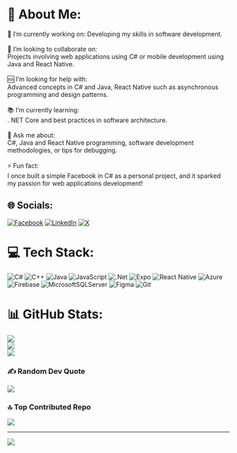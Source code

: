 # 💫 About Me:
👷 I’m currently working on: Developing my skills in software development.<br><br>🤝 I’m looking to collaborate on:<br>Projects involving web applications using C# or mobile development using Java and React Native.<br><br>🆘 I’m looking for help with:<br>Advanced concepts in C# and Java, React  Native such as asynchronous programming and design patterns.<br><br>📚 I’m currently learning:<br>. NET Core and best practices in software architecture.<br><br>💬 Ask me about:<br>C#, Java and React Native programming, software development methodologies, or tips for debugging.<br><br>⚡ Fun fact:<br>I once built a simple Facebook in C# as a personal project, and it sparked my passion for web applications development!


## 🌐 Socials:
[![Facebook](https://img.shields.io/badge/Facebook-%231877F2.svg?logo=Facebook&logoColor=white)](https://facebook.com/daccuong.1l) [![LinkedIn](https://img.shields.io/badge/LinkedIn-%230077B5.svg?logo=linkedin&logoColor=white)](https://linkedin.com/in/nguyendaccuong) [![X](https://img.shields.io/badge/X-black.svg?logo=X&logoColor=white)](https://x.com/daccuong_ll) 

# 💻 Tech Stack:
![C#](https://img.shields.io/badge/c%23-%23239120.svg?style=for-the-badge&logo=csharp&logoColor=white) ![C++](https://img.shields.io/badge/c++-%2300599C.svg?style=for-the-badge&logo=c%2B%2B&logoColor=white) ![Java](https://img.shields.io/badge/java-%23ED8B00.svg?style=for-the-badge&logo=openjdk&logoColor=white) ![JavaScript](https://img.shields.io/badge/javascript-%23323330.svg?style=for-the-badge&logo=javascript&logoColor=%23F7DF1E) ![.Net](https://img.shields.io/badge/.NET-5C2D91?style=for-the-badge&logo=.net&logoColor=white) ![Expo](https://img.shields.io/badge/expo-1C1E24?style=for-the-badge&logo=expo&logoColor=#D04A37) ![React Native](https://img.shields.io/badge/react_native-%2320232a.svg?style=for-the-badge&logo=react&logoColor=%2361DAFB) ![Azure](https://img.shields.io/badge/azure-%230072C6.svg?style=for-the-badge&logo=microsoftazure&logoColor=white) ![Firebase](https://img.shields.io/badge/firebase-a08021?style=for-the-badge&logo=firebase&logoColor=ffcd34) ![MicrosoftSQLServer](https://img.shields.io/badge/Microsoft%20SQL%20Server-CC2927?style=for-the-badge&logo=microsoft%20sql%20server&logoColor=white) ![Figma](https://img.shields.io/badge/figma-%23F24E1E.svg?style=for-the-badge&logo=figma&logoColor=white) ![Git](https://img.shields.io/badge/git-%23F05033.svg?style=for-the-badge&logo=git&logoColor=white)
# 📊 GitHub Stats:
![](https://github-readme-stats.vercel.app/api?username=daccuong110320&theme=dark&hide_border=false&include_all_commits=false&count_private=false)<br/>
![](https://github-readme-streak-stats.herokuapp.com/?user=daccuong110320&theme=dark&hide_border=false)<br/>
![](https://github-readme-stats.vercel.app/api/top-langs/?username=daccuong110320&theme=dark&hide_border=false&include_all_commits=false&count_private=false&layout=compact)

### ✍️ Random Dev Quote
![](https://quotes-github-readme.vercel.app/api?type=horizontal&theme=radical)

### 🔝 Top Contributed Repo
![](https://github-contributor-stats.vercel.app/api?username=daccuong110320&limit=5&theme=merko&combine_all_yearly_contributions=true)

---
[![](https://visitcount.itsvg.in/api?id=daccuong110320&icon=0&color=0)](https://visitcount.itsvg.in)

<!-- Proudly created with GPRM ( https://gprm.itsvg.in ) -->
